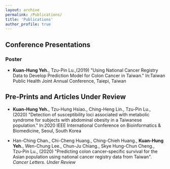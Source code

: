 ```yaml
---
layout: archive
permalink: /Publications/
title: 'Publications'
author_profile: true
---
```

## Conference Presentations
### Poster
* **Kuan-Hung Yeh.**, Tzu-Pin Lu.,(2019) "Using National Cancer Registry Data to Develop Prediction Model for Colon Cancer in Taiwan." In:Taiwan Public Health Joint Annual Conference, Taiepi, Taiwan

## Pre-Prints and Articles Under Review
* **Kuan-Hung Yeh.**, Tzu-Hung Hsiao., Ching-Heng Lin., Tzu-Pin Lu., (2020) "Detection of susceptibility loci associated with metabolic syndrome for subjects with abdominal obesity in a Taiwanese population." In:2020 IEEE International Conference on Bioinformatics & Biomedicine, Seoul, South Korea

* Han-Ching Chan., Chi-Cheng Huang., Ching-Chieh Huang., **Kuan-Hung Yeh.**, Wen-Chung Lee., Chun-Ju Chiang., Skye Hung-Chun Cheng., Tzu-Pin Lu., (2020) "Predicting colon cancer-specific survival for the Asian population using national cancer registry data from Taiwan". *Cancer Letters. Under Review*
